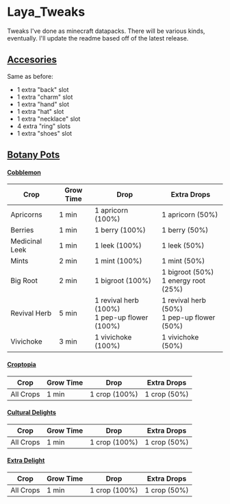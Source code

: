 # Laya_Tweaks
Tweaks I've done as minecraft datapacks. There will be various kinds, eventually. I'll update the readme based off of the latest release.

## [Accesories](https://www.curseforge.com/minecraft/mc-mods/accessories)
Same as before:
- 1 extra "back" slot
- 1 extra "charm" slot
- 1 extra "hand" slot
- 1 extra "hat" slot
- 1 extra "necklace" slot
- 4 extra "ring" slots
- 1 extra "shoes" slot

## [Botany Pots](https://www.curseforge.com/minecraft/mc-mods/botany-pots)

#### [Cobblemon](https://www.curseforge.com/minecraft/mc-mods/cobblemon)
| Crop | Grow Time | Drop | Extra Drops |
| ------------ | ------------ | ------------ | ------------ |
| Apricorns | 1 min | 1 apricorn (100%) | 1 apricorn (50%) |
| Berries | 1 min | 1 berry (100%) | 1 berry (50%) |
| Medicinal Leek | 1 min | 1 leek (100%) | 1 leek (50%) |
| Mints | 2 min | 1 mint (100%) | 1 mint (50%) |
| Big Root | 2 min | 1 bigroot (100%) | 1 bigroot (50%) <br> 1 energy root (25%) |
| Revival Herb | 5 min | 1 revival herb (100%) <br> 1 pep-up flower (100%) | 1 revival herb (50%) <br> 1 pep-up flower (50%)|
| Vivichoke | 3 min | 1 vivichoke (100%) | 1 vivichoke (50%) |

#### [Croptopia](https://www.curseforge.com/minecraft/mc-mods/croptopia)
| Crop | Grow Time | Drop | Extra Drops |
| ------------ | ------------ | ------------ | ------------ |
| All Crops | 1 min | 1 crop (100%) | 1 crop (50%) |

#### [Cultural Delights](https://www.curseforge.com/minecraft/mc-mods/cultural-delights)
| Crop | Grow Time | Drop | Extra Drops |
| ------------ | ------------ | ------------ | ------------ |
| All Crops | 1 min | 1 crop (100%) | 1 crop (50%) |

#### [Extra Delight](https://www.curseforge.com/minecraft/mc-mods/extradelight)
| Crop | Grow Time | Drop | Extra Drops |
| ------------ | ------------ | ------------ | ------------ |
| All Crops | 1 min | 1 crop (100%) | 1 crop (50%) |
